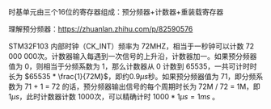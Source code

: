 时基单元由三个16位的寄存器组成：预分频器+计数器+重装载寄存器

理解预分频器：https://zhuanlan.zhihu.com/p/82590576

STM32F103 内部时钟（CK_INT）频率为 72MHZ，相当于一秒钟可以计数 72 000 000次。计数器输入每遇到一次信号的上升沿，计数器加一。如果预分频器值为 0，则相当于分频系数为 1，那么计数器从 0 计数到 65535，一共可计时时长为 $65535 * \frac{1}{72M}$，即约$0.9\mu s$秒。如果预分频器值为 71，即分频系数为 71 + 1 = 72 的话，预分频器输出信号的每个周期时长为 72M / 72 = 1M，即 $1\mu s$，此时计数器计数 1000次，可以精确计时 $1000 * 1\mu s = 1 ms$ 。

